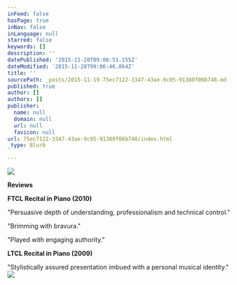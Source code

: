 ```yaml
---
inFeed: false
hasPage: true
inNav: false
inLanguage: null
starred: false
keywords: []
description: ''
datePublished: '2015-11-28T09:06:51.155Z'
dateModified: '2015-11-28T09:06:46.864Z'
title: ''
sourcePath: _posts/2015-11-19-75ec7122-3347-43ae-9c05-91380f06b748.md
published: true
author: []
authors: []
publisher:
  name: null
  domain: null
  url: null
  favicon: null
url: 75ec7122-3347-43ae-9c05-91380f06b748/index.html
_type: Blurb

---
```

![](https://the-grid-user-content.s3-us-west-2.amazonaws.com/1ca5e4d1-f3dc-465c-9dc8-f4e5840511d8.jpg)

**Reviews**

**FTCL Recital in Piano (2010)**

"Persuasive depth of understanding, professionalism and technical control."

"Brimming with bravura."

"Played with engaging authority."

**LTCL Recital in Piano (2009)**

"Stylistically assured presentation imbued with a personal musical identity."
![](https://the-grid-user-content.s3-us-west-2.amazonaws.com/f054fe2b-1c89-4749-859a-d9fd33952429.gif)